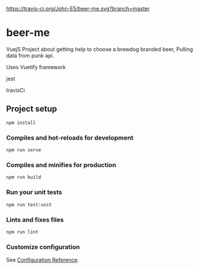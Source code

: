 https://travis-ci.org/John-E5/beer-me.svg?branch=master

# beer-me
VuejS Project about getting help to choose a brewdog branded beer,
Pulling data from punk api.

Uses Vuetify framework

jest

travisCi
## Project setup
```
npm install
```

### Compiles and hot-reloads for development
```
npm run serve
```

### Compiles and minifies for production
```
npm run build
```

### Run your unit tests
```
npm run test:unit
```

### Lints and fixes files
```
npm run lint
```

### Customize configuration
See [Configuration Reference](https://cli.vuejs.org/config/).

